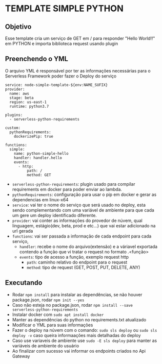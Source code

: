 # TEMPLATE SIMPLE PYTHON

## Objetivo

Esse template cria um serviço de GET em / para responder "Hello World!!" em PYTHON e importa biblioteca request usando plugin 

## Preenchendo o YML

O arquivo YML é responsável por ter as informações necessárias para o Serverless Framework poder fazer o Deploy do serviço

```
service: node-simple-template-${env:NAME_SUFIX}
provider:
  name: aws
  stage: beta
  region: us-east-1
  runtime: python3.7

plugins:
  - serverless-python-requirements

custom:
  pythonRequirements:
    dockerizePip: true

functions:
  simple:
    name: python-simple-hello
    handler: handler.hello
    events:
      - http:
          path: /
          method: GET 
```
*  `serverless-python-requirements`: plugin usado para compilar requirements em docker para poder enviar ao lambda.
*  `pythonRequirements`: configuração para usar o pip em docker e gerar as dependencias em linux-x64
*  `service`: vai ter o nome do serviço que será usado no deploy, esta sendo complementando com uma variável de ambiente para que cada um gere um deploy identificado diferente.
*  `provider`: vai conter as informações do provedor de núvem, qual linguagem, estágio(dev, beta, prod e etc...) que vai estar adicionado na url gerada
*  `functions`: vai ser passada a informação de cada endpoint para cada serviço, 
   *  `handler`: recebe o nome do arquivo(extensão) e a váriavel exportada contendo a função que vi tratar o request no formato <arquivo>.<função>
   *  `events`: tipo de acesso a função, exemplo request http
      *  `path`: caminho relativo do endpoint para o request
      *  `method`: tipo de request (GET, POST, PUT, DELETE, ANY)

## Executando

*  Rodar `npm install` para instalar as dependências, se não houver package.json, rodar `npm init --yes`
*  Caso não esteja no package.json, rodar `npm install --save serverless-python-requirements`
*  Instalar docker com `sudo apt install docker`
*  Manter as dependências do python no requirements.txt atualizado
*  Modificar o YML para suas informações
*  Fazer o deploy na núvem com o comando: `sudo sls deploy` ou `sudo sls deploy -v` caso queira informaações mais detalhadas do deploy
*  Caso use variaveis de ambiente use `sudo -E sls deploy` para manter as variáveis de ambiente do usuário
*  Ao finalizar com sucesso vai informar os endpoints criados no Api Gateway




